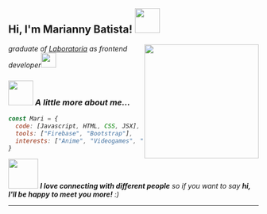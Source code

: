 <h2> Hi, I'm Marianny Batista! <img src="https://c.tenor.com/YvEABJy-ASYAAAAi/chibi-ame.gif" width="50"></h2>
<img align='right' src="https://c.tenor.com/8Wu4ZKTzD5UAAAAC/beam-chainsaw.gif" width="230">
<p><em> graduate of <a href="http://www.unb.br">Laboratoria</a> as frontend developer<img src="https://c.tenor.com/AjjzN9O03PIAAAAi/dramaturgy-vtuber.gif" width="30"></br></p>

### <img src="https://c.tenor.com/HJe6fg-oa8sAAAAi/marin-marin-kitagawa.gif" width="50"> A little more about me...  

```javascript
const Mari = {
  code: [Javascript, HTML, CSS, JSX],
  tools: ["Firebase", "Bootstrap"],
  interests: ["Anime", "Videogames", "Astrophysics"]
}
```

<img src="https://c.tenor.com/MJ8r-vS609cAAAAi/cute-hello-kitty.gif" width="60"> <em><b>I love connecting with different people</b> so if you want to say <b>hi, I'll be happy to meet you more!</b> :)</em>

---
